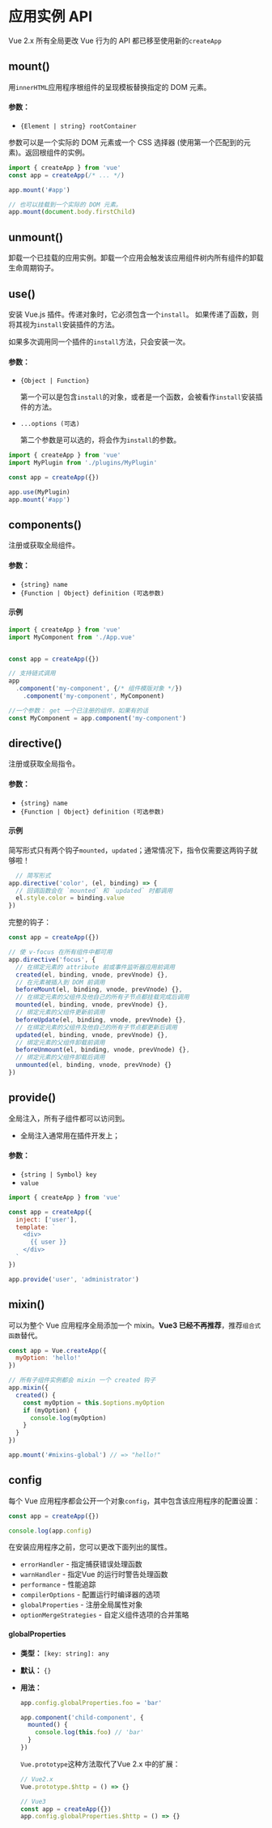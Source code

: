 # 应用实例 API

Vue 2.x 所有全局更改 Vue 行为的 API 都已移至使用新的`createApp`

## mount()

用`innerHTML`应用程序根组件的呈现模板替换指定的 DOM 元素。

#### 参数：

- `{Element | string} rootContainer`

参数可以是一个实际的 DOM 元素或一个 CSS 选择器 (使用第一个匹配到的元素)。返回根组件的实例。

```js
import { createApp } from 'vue'
const app = createApp(/* ... */)

app.mount('#app')

// 也可以挂载到一个实际的 DOM 元素。
app.mount(document.body.firstChild)
```



## unmount()

卸载一个已挂载的应用实例。卸载一个应用会触发该应用组件树内所有组件的卸载生命周期钩子。



## use()

安装 Vue.js 插件。传递对象时，它必须包含一个`install`。 如果传递了函数，则将其视为`install`安装插件的方法。

如果多次调用同一个插件的`install`方法，只会安装一次。

#### 参数：

- `{Object | Function}`

  第一个可以是包含`install`的对象，或者是一个函数，会被看作`install`安装插件的方法。

- `...options (可选)`

  第二个参数是可以选的，将会作为`install`的参数。

```js
import { createApp } from 'vue'
import MyPlugin from './plugins/MyPlugin'

const app = createApp({})

app.use(MyPlugin)
app.mount('#app')
```

## components()

注册或获取全局组件。

#### 参数：

- `{string} name`
- `{Function | Object} definition (可选参数)`

#### 示例

```js
import { createApp } from 'vue'
import MyComponent from './App.vue'


const app = createApp({})

// 支持链式调用
app
  .component('my-component', {/* 组件模版对象 */})
	.component('my-component', MyComponent)

//一个参数： get 一个已注册的组件，如果有的话
const MyComponent = app.component('my-component')
```

## directive()

注册或获取全局指令。

#### 参数：

- `{string} name`
- `{Function | Object} definition (可选参数)`

#### 示例

简写形式只有两个钩子`mounted`，`updated`；通常情况下，指令仅需要这两钩子就够啦！

```js
  // 简写形式
app.directive('color', (el, binding) => {
  // 回调函数会在 `mounted` 和 `updated` 时都调用
  el.style.color = binding.value
})
```

完整的钩子：

```js
const app = createApp({})

// 使 v-focus 在所有组件中都可用
app.directive('focus', {
  // 在绑定元素的 attribute 前或事件监听器应用前调用
  created(el, binding, vnode, prevVnode) {},
  // 在元素被插入到 DOM 前调用
  beforeMount(el, binding, vnode, prevVnode) {},
  // 在绑定元素的父组件及他自己的所有子节点都挂载完成后调用
  mounted(el, binding, vnode, prevVnode) {},
  // 绑定元素的父组件更新前调用
  beforeUpdate(el, binding, vnode, prevVnode) {},
  // 在绑定元素的父组件及他自己的所有子节点都更新后调用
  updated(el, binding, vnode, prevVnode) {},
  // 绑定元素的父组件卸载前调用
  beforeUnmount(el, binding, vnode, prevVnode) {},
  // 绑定元素的父组件卸载后调用
  unmounted(el, binding, vnode, prevVnode) {}
})

```

## provide()

全局注入，所有子组件都可以访问到。

- 全局注入通常用在插件开发上；

#### 参数：

- `{string | Symbol} key`
- `value`

```js
import { createApp } from 'vue'

const app = createApp({
  inject: ['user'],
  template: `
    <div>
      {{ user }}
    </div>
  `
})

app.provide('user', 'administrator')
```

##  mixin()

可以为整个 Vue 应用程序全局添加一个 mixin。**Vue3 已经不再推荐**，推荐`组合式函数`替代。

```js
const app = Vue.createApp({
  myOption: 'hello!'
})

// 所有子组件实例都会 mixin 一个 created 钩子
app.mixin({
  created() {
    const myOption = this.$options.myOption
    if (myOption) {
      console.log(myOption)
    }
  }
})

app.mount('#mixins-global') // => "hello!"
```

## config

每个 Vue 应用程序都会公开一个对象`config`，其中包含该应用程序的配置设置：

```js
const app = createApp({})

console.log(app.config)
```

在安装应用程序之前，您可以更改下面列出的属性。

- `errorHandler` - 指定捕获错误处理函数
- `warnHandler` - 指定Vue 的运行时警告处理函数
- `performance` - 性能追踪
- `compilerOptions` - 配置运行时编译器的选项
- `globalProperties` - 注册全局属性对象
- `optionMergeStrategies` - 自定义组件选项的合并策略

#### globalProperties

- **类型：** `[key: string]: any`

- **默认：** `{}`

- **用法：**

  ```js
  app.config.globalProperties.foo = 'bar'
  
  app.component('child-component', {
    mounted() {
      console.log(this.foo) // 'bar'
    }
  })
  ```

  `Vue.prototype`这种方法取代了Vue 2.x 中的扩展：

  ```js
  // Vue2.x
  Vue.prototype.$http = () => {}
  
  // Vue3
  const app = createApp({})
  app.config.globalProperties.$http = () => {}
  ```

  




